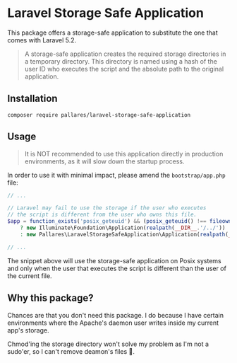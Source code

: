 # Laravel Storage Safe Application

This package offers a storage-safe application to substitute the one that comes with Laravel 5.2.

> A storage-safe application creates the required storage directories in a temporary directory. This directory is named using a hash of the user ID who executes the script and the absolute path to the original application.

## Installation

`composer require pallares/laravel-storage-safe-application`

## Usage

> It is NOT recommended to use this application directly in production environments, as it will slow down the startup process.

In order to use it with minimal impact, please amend the `bootstrap/app.php` file:

```php
// ...

// Laravel may fail to use the storage if the user who executes
// the script is different from the user who owns this file.
$app = function_exists('posix_geteuid') && (posix_geteuid() !== fileowner(__FILE__))
    ? new Illuminate\Foundation\Application(realpath(__DIR__.'/../'))
    : new Pallares\LaravelStorageSafeApplication\Application(realpath(__DIR__.'/../'));

// ...
```

The snippet above will use the storage-safe application on Posix systems and only when the user that executes the script is different than the user of the current file.

## Why this package?

Chances are that you don't need this package. I do because I have certain environments where the Apache's daemon user writes inside my current app's storage.

Chmod'ing the storage directory won't solve my problem as I'm not a sudo'er, so I can't remove deamon's files 💩.
